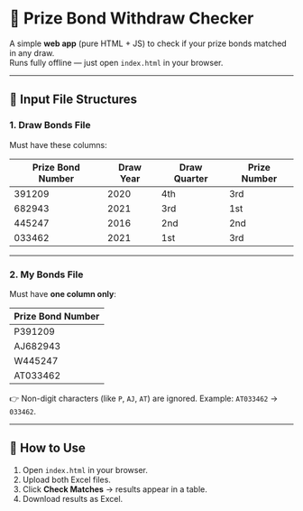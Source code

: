 # 🏦 Prize Bond Withdraw Checker

A simple **web app** (pure HTML + JS) to check if your prize bonds matched in any draw.  
Runs fully offline — just open `index.html` in your browser.

---

## 📂 Input File Structures

### 1. Draw Bonds File
Must have these columns:

| Prize Bond Number | Draw Year | Draw Quarter | Prize Number |
|--------------------|-----------|--------------|--------------|
| 391209             | 2020      | 4th          | 3rd          |
| 682943             | 2021      | 3rd          | 1st          |
| 445247             | 2016      | 2nd          | 2nd          |
| 033462             | 2021      | 1st          | 3rd          |

---

### 2. My Bonds File
Must have **one column only**:

| Prize Bond Number |
|--------------------|
| P391209           |
| AJ682943          |
| W445247           |
| AT033462          |

👉 Non-digit characters (like `P`, `AJ`, `AT`) are ignored. Example: `AT033462` → `033462`.

---

## 🚀 How to Use
1. Open `index.html` in your browser.  
2. Upload both Excel files.  
3. Click **Check Matches** → results appear in a table.  
4. Download results as Excel.  
